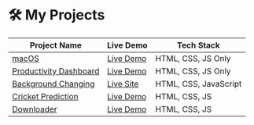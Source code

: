 # 🛠️ My Projects

| Project Name | Live Demo | Tech Stack |
|--------------|-----------|------------|
| [macOS](https://github.com/Arindam2003/macOS) | [Live Demo](...) | HTML, CSS, JS Only |
| [Productivity Dashboard](https://github.com/Arindam2003/O-mega) | [Live Demo](...) | HTML, CSS, JS Only |
| [Background Changing](https://github.com/Arindam2003/background_color_change) | [Live Site](https://arindam2003.github.io/background_color_change/) | HTML, CSS, JavaScript |
| [Cricket Prediction](https://github.com/Arindam2003/CricForecast) | [Live Demo](https://arindam2003.github.io/CricForecast/) | HTML, CSS, JS |
| [Downloader](https://github.com/Arindam2003/DownloadX) | [Live Demo](https://arindam2003.github.io/DownloadX/) | HTML, CSS, JS |
